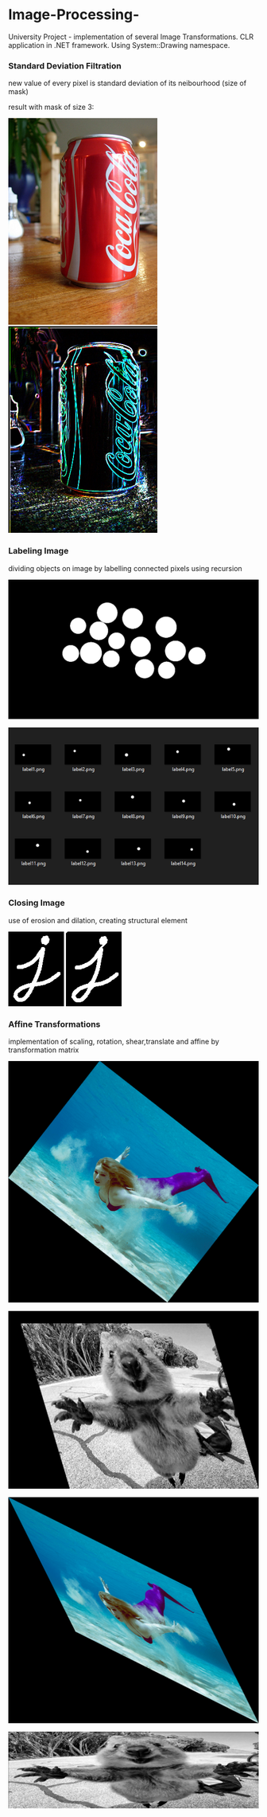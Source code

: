 # Image-Processing-
University Project - implementation of several Image Transformations.
CLR application in .NET framework. Using System::Drawing namespace. 

### Standard Deviation Filtration
new value of every pixel is standard deviation of its neibourhood (size of mask)

result with mask of size 3: 

![](outputs/coke.jpg)                        ![](outputs/other/coke&#32;stdfilt.png)


### Labeling Image
dividing objects on image by labelling connected pixels using recursion

![](outputs/dots.png)

![](outputs/sprawozdanie/labels.png)

### Closing Image 
use of erosion and dilation, creating structural element

![](outputs/i.png)                       ![](outputs/other/close10_45.png)

### Affine Transformations

implementation of scaling, rotation, shear,translate and affine by transformation matrix

![](outputs/other/38st.png)

![](outputs/other/matrix2.png)

![](outputs/other/shear0.5.png)

![](outputs/other/072.png)


